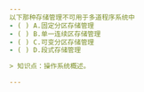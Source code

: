 ```yaml
---
以下那种存储管理不可用于多道程序系统中
- ( ) A.固定分区存储管理 
- ( ) B.单一连续区存储管理 
- ( ) C.可变分区存储管理 
- ( ) D.段式存储管理

> 知识点：操作系统概述。

---
```

